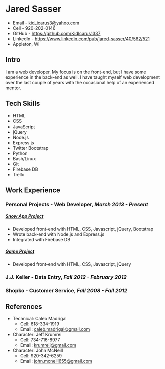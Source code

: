 # Jared Sasser

* Email - kid_icarus3@yahoo.com
* Cell - 920-202-0146
* GitHub - <https://github.com/KidIcarus1337>
* LinkedIn - <https://www.linkedin.com/pub/jared-sasser/40/562/521>
* Appleton, WI

## Intro

I am a web developer. My focus is on the front-end, but I have some experience in the back-end as well. I have taught myself web development over the last couple of years with the occasional help of an experienced mentor.

## Tech Skills

* HTML
* CSS
* JavaScript
* jQuery
* Node.js
* Express.js
* Twitter Bootstrap
* Python
* Bash/Linux
* Git
* Firebase DB
* Trello

## Work Experience

### Personal Projects - Web Developer, *March 2013 - Present*

##### [Snow App Project](http://snow-app-project.herokuapp.com/)

* Developed front-end with HTML, CSS, Javascript, jQuery, Bootstrap
* Wrote back-end with Node.js and Express.js
* Integrated with Firebase DB

##### [Game Project](http://kidicarus1337.github.io/Game-Project/public)

* Developed front-end with HTML, CSS, Javascript, jQuery

### J.J. Keller - Data Entry, *Fall 2012 - February 2012*

### Shopko - Customer Service, *Fall 2008 - Fall 2012*

## References
* Technical: Caleb Madrigal
    - Cell: 618-334-1919
    - Email: caleb.madrigal@gmail.com
* Character: Jeff Krumrei
    - Cell: 734-716-8977
    - Email: krumreij@gmail.com
* Character: John McNeill
    - Cell: 920-342-6259
    - Email: john.mcneill655@gmail.com